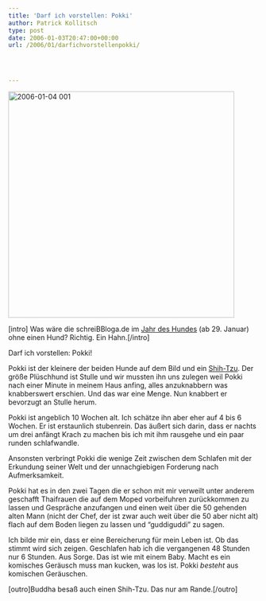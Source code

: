```yaml
---
title: 'Darf ich vorstellen: Pokki'
author: Patrick Kollitsch
type: post
date: 2006-01-03T20:47:00+00:00
url: /2006/01/darfichvorstellenpokki/




---
```

[<img width="455" src="//static.flickr.com/37/81806916_e12f3f2f88.jpg" alt="2006-01-04 001" />][1]

[intro] Was w&auml;re die schreiBBloga.de im [Jahr des Hundes][2] (ab 29. Januar) ohne einen Hund? Richtig. Ein Hahn.[/intro]

Darf ich vorstellen: Pokki!

Pokki ist der kleinere der beiden Hunde auf dem Bild und ein [Shih-Tzu][3]. Der gr&ouml;&szlig;e Pl&uuml;schhund ist Stulle und wir mussten ihn uns zulegen weil Pokki nach einer Minute in meinem Haus anfing, alles anzuknabbern was knabberswert erschien. Und das war eine Menge. Nun knabbert er bevorzugt an Stulle herum.

Pokki ist angeblich 10 Wochen alt. Ich sch&auml;tze ihn aber eher auf 4 bis 6 Wochen. Er ist erstaunlich stubenrein. Das &auml;u&szlig;ert sich darin, dass er nachts um drei anf&auml;ngt Krach zu machen bis ich mit ihm rausgehe und ein paar runden schlafwandle. 

Ansonsten verbringt Pokki die wenige Zeit zwischen dem Schlafen mit der Erkundung seiner Welt und der unnachgiebigen Forderung nach Aufmerksamkeit. 

Pokki hat es in den zwei Tagen die er schon mit mir verweilt unter anderem geschafft Thaifrauen die auf dem Moped vorbeifuhren zur&uuml;ckkommen zu lassen und Gespr&auml;che anzufangen und einen weit &uuml;ber die 50 gehenden alten Mann (nicht der Chef, der ist zwar auch weit &uuml;ber die 50 aber nicht alt) flach auf dem Boden liegen zu lassen und &#8220;guddiguddi&#8221; zu sagen.

Ich bilde mir ein, dass er eine Bereicherung f&uuml;r mein Leben ist. Ob das stimmt wird sich zeigen. Geschlafen hab ich die vergangenen 48 Stunden nur 6 Stunden. Aus Sorge. Das ist wie mit einem Baby. Macht es ein komisches Ger&auml;usch muss man kucken, was los ist. Pokki _besteht_ aus komischen Ger&auml;uschen.

[outro]Buddha besa&szlig; auch einen Shih-Tzu. Das nur am Rande.[/outro]

 [1]: http://www.flickr.com/photos/schreibblogade/81806916/ "2006-01-04 001"
 [2]: http://de.wikipedia.org/wiki/Jahr_des_Hundes
 [3]: http://de.wikipedia.org/wiki/Shih-Tzu